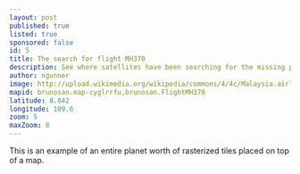 ```yaml
---
layout: post
published: true
listed: true
sponsored: false
id: 5
title: The search for flight MH370
description: See where satellites have been searching for the missing plane.
author: ngunner
image: http://upload.wikimedia.org/wikipedia/commons/4/4c/Malaysia.airlines.b747-400.9m-mph.arp.jpg
mapid: brunosan.map-cyglrrfu,brunosan.FlightMH370
latitude: 8.842
longitude: 109.6
zoom: 5
maxZoom: 8
---
```

This is an example of an entire planet worth of rasterized tiles placed on top of a map.